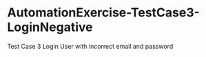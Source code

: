# AutomationExercise-TestCase3-LoginNegative
Test Case 3 Login User with incorrect email and password
